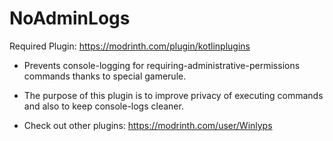 # NoAdminLogs
Required Plugin: https://modrinth.com/plugin/kotlinplugins
- Prevents console-logging for requiring-administrative-permissions commands thanks to special gamerule.
- The purpose of this plugin is to improve privacy of executing commands and also to keep console-logs cleaner.   

- Check out other plugins: https://modrinth.com/user/Winlyps
